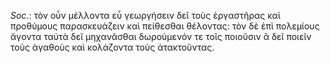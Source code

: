 

*Soc.*: τὸν οὖν μέλλοντα εὖ γεωργήσειν δεῖ τοὺς ἐργαστῆρας καὶ προθύμους παρασκευάζειν καὶ πείθεσθαι θέλοντας: τὸν δὲ ἐπὶ πολεμίους ἄγοντα ταὐτὰ δεῖ μηχανᾶσθαι δωρούμενόν τε τοῖς ποιοῦσιν ἃ δεῖ ποιεῖν τοὺς ἀγαθοὺς καὶ κολάζοντα τοὺς ἀτακτοῦντας.